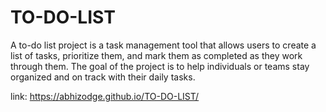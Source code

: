 # TO-DO-LIST
A to-do list project is a task management tool that allows users to create a list of tasks, prioritize them, and mark them as completed as they work through them. The goal of the project is to help individuals or teams stay organized and on track with their daily tasks.

link: https://abhizodge.github.io/TO-DO-LIST/
